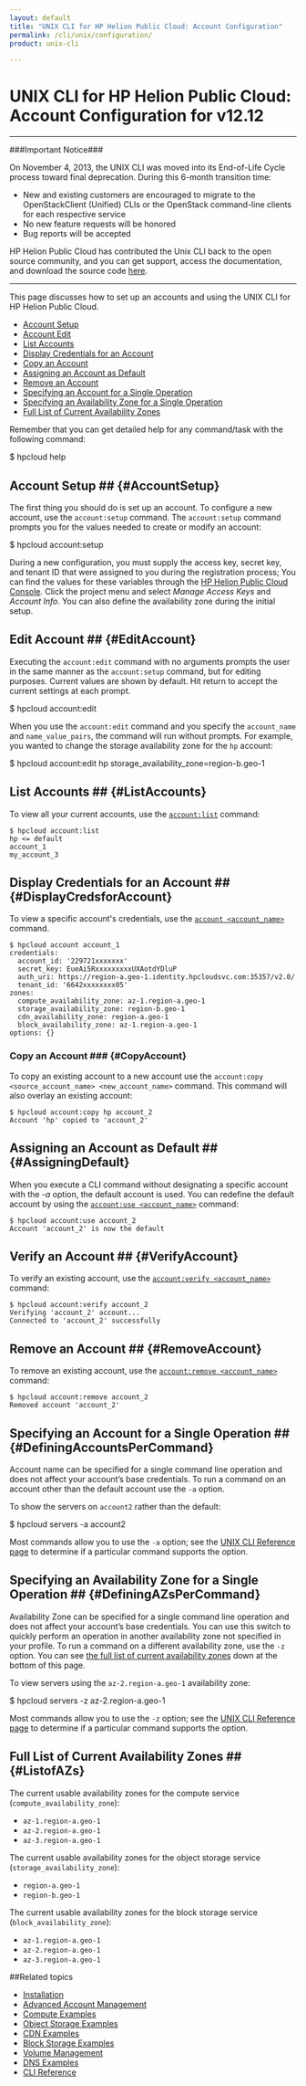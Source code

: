 ```yaml
---
layout: default
title: "UNIX CLI for HP Helion Public Cloud: Account Configuration"
permalink: /cli/unix/configuration/
product: unix-cli

---
```

# UNIX CLI for HP Helion Public Cloud: Account Configuration for v12.12

___________________

###Important Notice###

On November 4, 2013, the UNIX CLI was moved into its End-of-Life Cycle process toward final deprecation. During this 6-month transition time:

* New and existing customers are encouraged to migrate to the OpenStackClient (Unified) CLIs or the OpenStack command-line clients for each respective service
* No new feature requests will be honored
* Bug reports will be accepted

HP Helion Public Cloud has contributed the Unix CLI back to the open source community, and you can get support, access the documentation, and download the source code [here](https://github.com/hpcloud/unix_cli).

_________________________________________

This page discusses how to set up an accounts and using the UNIX CLI for HP Helion Public Cloud.

* [Account Setup](#AccountSetup)
* [Account Edit](#EditAccount)
* [List Accounts](#ListAccounts)
* [Display Credentials for an Account](#DisplayCredsforAccount)
* [Copy an Account](#CopyAccount)
* [Assigning an Account as Default](#AssigningDefault)
* [Remove an Account](#RemoveAccount)
* [Specifying an Account for a Single Operation](#DefiningAccountsPerCommand)
* [Specifying an Availability Zone for a Single Operation](#DefiningAZsPerCommand)
* [Full List of Current Availability Zones](#ListofAZs)

Remember that you can get detailed help for any command/task with the following command:

   $ hpcloud help <TASK>

## Account Setup ## {#AccountSetup}
The first thing you should do is set up an account.   To configure a new account, use the `account:setup` command.  The `account:setup` command prompts you for the values needed to create or modify an account:

   $ hpcloud account:setup

During a new configuration, you must supply the access key, secret key, and tenant ID that were assigned to you during the registration process; You can find the values for these variables through the [HP Helion Public Cloud Console](https://horizon.hpcloud.com). Click the project menu and select *Manage Access Keys* and *Account Info*. You can also define the availability zone during the initial setup.

## Edit Account ## {#EditAccount}
Executing the `account:edit` command with no arguments prompts the user in the same manner as the `account:setup` command, but for editing purposes. Current values are shown by default. Hit return to accept the current settings at each prompt.

   $ hpcloud account:edit

When you use the `account:edit` command and you specify the `account_name` and `name_value_pairs`, the command will run without prompts.  For example, you wanted to change the storage availability zone for the `hp` account:

   $ hpcloud account:edit hp storage_availability_zone=region-b.geo-1

## List Accounts ## {#ListAccounts}
To view all your current accounts, use the [`account:list`](/cli/unix/reference#account) command:

    $ hpcloud account:list
    hp <= default
    account_1
    my_account_3

## Display Credentials for an Account ## {#DisplayCredsforAccount}
To view a specific account&#039;s credentials, use the [`account <account_name>`](/cli/unix/reference#account) command.

    $ hpcloud account account_1
    credentials:
      account_id: '229721xxxxxxx'
      secret_key: EueAi5RxxxxxxxxxUXAotdYDluP
      auth_uri: https://region-a.geo-1.identity.hpcloudsvc.com:35357/v2.0/
      tenant_id: '6642xxxxxxxx05'
    zones:
      compute_availability_zone: az-1.region-a.geo-1
      storage_availability_zone: region-b.geo-1
      cdn_availability_zone: region-a.geo-1
      block_availability_zone: az-1.region-a.geo-1
    options: {}

### Copy an Account ### {#CopyAccount}
To copy an existing account to a new account use the `account:copy <source_account_name> <new_account_name>` command.  This command will also overlay an existing account:

    $ hpcloud account:copy hp account_2 
    Account 'hp' copied to 'account_2'

## Assigning an Account as Default ## {#AssigningDefault}
When you execute a CLI command without designating a specific account with the *-a* option, the default account is used. You can redefine the default account by using the [`account:use <account_name>`](/cli/unix/reference#account:use) command:

    $ hpcloud account:use account_2
    Account 'account_2' is now the default

## Verify an Account ## {#VerifyAccount}
To verify an existing account, use the [`account:verify <account_name>`](/cli/unix/reference#account:verify) command:

    $ hpcloud account:verify account_2
    Verifying 'account_2' account...
    Connected to 'account_2' successfully

## Remove an Account ## {#RemoveAccount}
To remove an existing account, use the [`account:remove <account_name>`](/cli/unix/reference#account:remove) command:

    $ hpcloud account:remove account_2
    Removed account 'account_2'

## Specifying an Account for a Single Operation ## {#DefiningAccountsPerCommand}
Account name can be specified for a single command line operation and does not affect your account’s base credentials. To run a command on an account other than the default account use the `-a` option.

To show the servers on `account2` rather than the default:

   $ hpcloud servers -a account2

Most commands allow you to use the `-a` option; see the [UNIX CLI Reference page](/cli/unix/reference) to determine if a particular command supports the option.

## Specifying an Availability Zone for a Single Operation ## {#DefiningAZsPerCommand}
Availability Zone can be specified for a single command line operation and does not affect your account’s base credentials. You can use this switch to quickly perform an operation in another availability zone not specified in your profile. To run a command on a different availability zone, use the `-z` option.  You can see [the full list of current availability zones](#ListofAZs) down at the bottom of this page.

To view servers using the `az-2.region-a.geo-1` availability zone:

   $ hpcloud servers -z az-2.region-a.geo-1
   
Most commands allow you to use the `-z` option; see the [UNIX CLI Reference page](/cli/unix/reference) to determine if a particular command supports the option.

## Full List of Current Availability Zones ## {#ListofAZs}
The current usable availability zones for the compute service (`compute_availability_zone`):

* `az-1.region-a.geo-1`
* `az-2.region-a.geo-1`
* `az-3.region-a.geo-1`

The current usable availability zones for the object storage service (`storage_availability_zone`):

* `region-a.geo-1`
* `region-b.geo-1`

The current usable availability zones for the block storage service (`block_availability_zone`):

* `az-1.region-a.geo-1`
* `az-2.region-a.geo-1`
* `az-3.region-a.geo-1`


##Related topics

* [Installation](/cli/unix/install)
* [Advanced Account Management](/cli/unix/account-management)
* [Compute Examples](/cli/unix/compute)
* [Object Storage Examples](/cli/unix/object-storage)
* [CDN Examples](/cli/unix/cdn)
* [Block Storage Examples](/cli/unix/block-storage)
* [Volume Management](/block-storage/volume)
* [DNS Examples](/cli/unix/dns)
* [CLI Reference](/cli/unix/reference)
